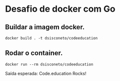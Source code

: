 # Desafio de docker com Go

## Buildar a imagem docker.

````shell
docker build . -t dsisconeto/codeeducation
````

## Rodar o container.

````shell
docker run --rm dsisconeto/codeeducation
````
Saída esperada: Code.education Rocks!